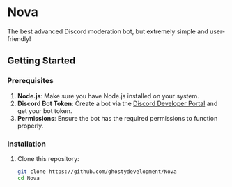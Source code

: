 # Nova

The best advanced Discord moderation bot, but extremely simple and user-friendly!


## Getting Started

### Prerequisites
1. **Node.js**: Make sure you have Node.js installed on your system.
2. **Discord Bot Token**: Create a bot via the [Discord Developer Portal](https://discord.com/developers/applications) and get your bot token.
3. **Permissions**: Ensure the bot has the required permissions to function properly.

### Installation
1. Clone this repository:
   ```bash
   git clone https://github.com/ghostydevelopment/Nova
   cd Nova
